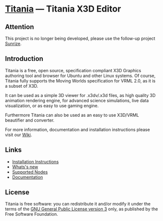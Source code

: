 [Titania](https://github.com/create3000/titania/wiki) — Titania X3D Editor
==========================================================================

Attention
---------

This project is no longer being developed, please use the follow-up project [Sunrize](https://github.com/create3000/sunrize/).

Introduction
------------

Titania is a free, open source, specification compliant X3D Graphics authoring tool and browser for Ubuntu and other Linux systems. Of course, Titania fully supports the Moving Worlds specification for VRML 2.0, as it is a subset of X3D.

It can be used as a simple 3D viewer for .x3dv/.x3d files, as high quality 3D animation rendering engine, for advanced science simulations, live data visualization, or as easy to use gaming engine.

Furthermore Titania can also be used as an easy to use X3D/VRML beautifier and converter.

For more information, documentation and installation instructions please visit our [Wiki](https://github.com/create3000/titania/wiki).

Links
-----

* [Installation Instructions](https://github.com/create3000/titania/wiki)
* [Whats's new](https://github.com/create3000/titania/wiki/What's-new)
* [Supported Nodes](https://github.com/create3000/titania/wiki/Supported-Nodes)
* [Documentation](https://github.com/create3000/titania/wiki/Documentation)

License
--------------------------------------
Titania is free software: you can redistribute it and/or modify it under the terms of the [GNU General Public License version 3](LICENSE.md) only, as published by the Free Software Foundation.
